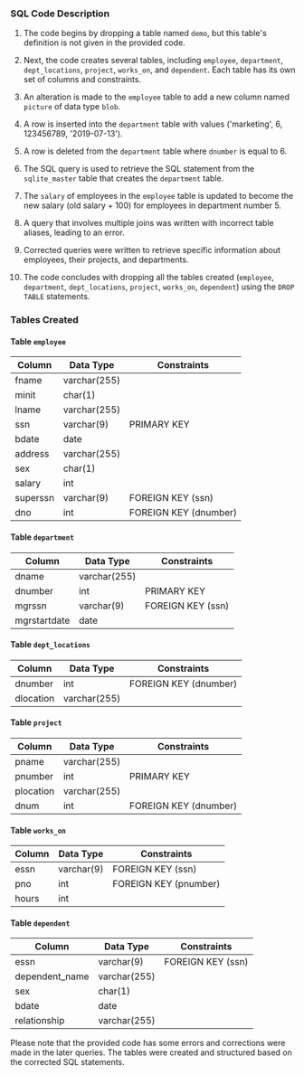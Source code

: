 ### SQL Code Description

1. The code begins by dropping a table named `demo`, but this table's definition is not given in the provided code.

2. Next, the code creates several tables, including `employee`, `department`, `dept_locations`, `project`, `works_on`, and `dependent`. Each table has its own set of columns and constraints.

3. An alteration is made to the `employee` table to add a new column named `picture` of data type `blob`.

4. A row is inserted into the `department` table with values ('marketing', 6, 123456789, '2019-07-13').

5. A row is deleted from the `department` table where `dnumber` is equal to 6.

6. The SQL query is used to retrieve the SQL statement from the `sqlite_master` table that creates the `department` table.

7. The `salary` of employees in the `employee` table is updated to become the new salary (old salary + 100) for employees in department number 5.

8. A query that involves multiple joins was written with incorrect table aliases, leading to an error.

9. Corrected queries were written to retrieve specific information about employees, their projects, and departments.

10. The code concludes with dropping all the tables created (`employee`, `department`, `dept_locations`, `project`, `works_on`, `dependent`) using the `DROP TABLE` statements.

### Tables Created

#### Table `employee`

| Column     | Data Type     | Constraints      |
|------------|--------------|------------------|
| fname      | varchar(255) |                  |
| minit      | char(1)      |                  |
| lname      | varchar(255) |                  |
| ssn        | varchar(9)   | PRIMARY KEY      |
| bdate      | date         |                  |
| address    | varchar(255) |                  |
| sex        | char(1)      |                  |
| salary     | int          |                  |
| superssn   | varchar(9)   | FOREIGN KEY (ssn) |
| dno        | int          | FOREIGN KEY (dnumber) |

#### Table `department`

| Column        | Data Type     | Constraints            |
|---------------|--------------|------------------------|
| dname         | varchar(255) |                        |
| dnumber       | int          | PRIMARY KEY            |
| mgrssn        | varchar(9)   | FOREIGN KEY (ssn)       |
| mgrstartdate  | date         |                        |

#### Table `dept_locations`

| Column        | Data Type     | Constraints                |
|---------------|--------------|----------------------------|
| dnumber       | int          | FOREIGN KEY (dnumber)       |
| dlocation     | varchar(255) |                            |

#### Table `project`

| Column     | Data Type     | Constraints            |
|------------|--------------|------------------------|
| pname      | varchar(255) |                        |
| pnumber    | int          | PRIMARY KEY            |
| plocation  | varchar(255) |                        |
| dnum       | int          | FOREIGN KEY (dnumber)   |

#### Table `works_on`

| Column     | Data Type     | Constraints              |
|------------|--------------|--------------------------|
| essn       | varchar(9)   | FOREIGN KEY (ssn)         |
| pno        | int          | FOREIGN KEY (pnumber)     |
| hours      | int          |                          |

#### Table `dependent`

| Column           | Data Type     | Constraints            |
|------------------|--------------|------------------------|
| essn             | varchar(9)   | FOREIGN KEY (ssn)       |
| dependent_name   | varchar(255) |                        |
| sex              | char(1)      |                        |
| bdate            | date         |                        |
| relationship     | varchar(255) |                        |

Please note that the provided code has some errors and corrections were made in the later queries. The tables were created and structured based on the corrected SQL statements.
